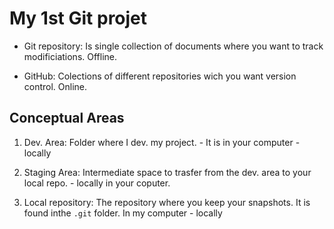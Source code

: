 # My 1st Git projet

- Git repository: Is single collection of documents where you want to track modificiations. Offline.

- GitHub: Colections of different repositories wich you want version control. Online.



## Conceptual Areas

1. Dev. Area: Folder where I dev. my project. - It is in your computer - locally

2. Staging Area: Intermediate space to trasfer from the dev. area to your local repo. - locally in your coputer.

3. Local repository:  The repository where you keep your snapshots. It is found inthe `.git` folder. In my computer - locally


